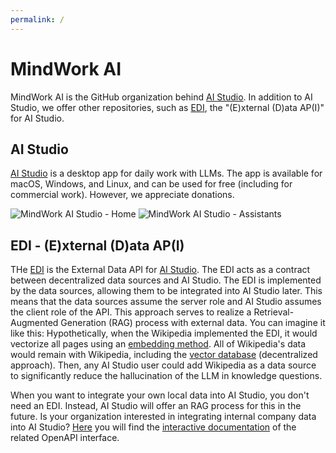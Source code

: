```yaml
---
permalink: /
---
```

# MindWork AI

MindWork AI is the GitHub organization behind [AI Studio](https://github.com/MindWorkAI/AI-Studio). In addition to AI Studio, we offer other repositories, such as [EDI](https://github.com/MindWorkAI/EDI), the "(E)xternal (D)ata AP(I)" for AI Studio.


## AI Studio

[AI Studio](https://github.com/MindWorkAI/AI-Studio) is a desktop app for daily work with LLMs. The app is available for macOS, Windows, and Linux, and can be used for free (including for commercial work). However, we appreciate donations.

![MindWork AI Studio - Home](documentation/AI%20Studio%20Home.png)
![MindWork AI Studio - Assistants](documentation/AI%20Studio%20Assistants.png)


## EDI - (E)xternal (D)ata AP(I)

THe [EDI](https://github.com/MindWorkAI/EDI) is the External Data API for [AI Studio](https://github.com/MindWorkAI/AI-Studio). The EDI acts as a contract between decentralized data sources and AI Studio. The EDI is implemented by the data sources, allowing them to be integrated into AI Studio later. This means that the data sources assume the server role and AI Studio assumes the client role of the API. This approach serves to realize a Retrieval-Augmented Generation (RAG) process with external data. You can imagine it like this: Hypothetically, when the Wikipedia implemented the EDI, it would vectorize all pages using an [embedding method](https://en.wikipedia.org/wiki/Word_embedding). All of Wikipedia's data would remain with Wikipedia, including the [vector database](https://en.wikipedia.org/wiki/Vector_database) (decentralized approach). Then, any AI Studio user could add Wikipedia as a data source to significantly reduce the hallucination of the LLM in knowledge questions.

When you want to integrate your own local data into AI Studio, you don't need an EDI. Instead, AI Studio will offer an RAG process for this in the future. Is your organization interested in integrating internal company data into AI Studio? [Here](swagger-ui.html) you will find the [interactive documentation](swagger-ui.html) of the related OpenAPI interface.